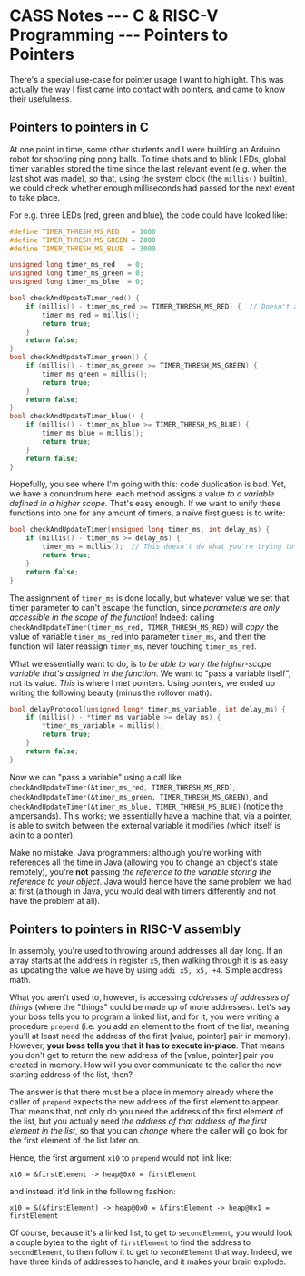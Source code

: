 # CASS Notes --- C & RISC-V Programming --- Pointers to Pointers

There's a special use-case for pointer usage I want to highlight. This was actually the way I first came into contact with pointers, and came to know their usefulness.

## Pointers to pointers in C
At one point in time, some other students and I were building an Arduino robot for shooting ping pong balls. To time shots and to blink LEDs, global timer variables stored the time since the last relevant event (e.g. when the last shot was made), so that, using the system clock (the `millis()` builtin), we could check whether enough milliseconds had passed for the next event to take place.

For e.g. three LEDs (red, green and blue), the code could have looked like:
```c
#define TIMER_THRESH_MS_RED   = 1000
#define TIMER_THRESH_MS_GREEN = 2000
#define TIMER_THRESH_MS_BLUE  = 3000

unsigned long timer_ms_red   = 0;
unsigned long timer_ms_green = 0;
unsigned long timer_ms_blue  = 0;

bool checkAndUpdateTimer_red() {
    if (millis() - timer_ms_red >= TIMER_THRESH_MS_RED) {  // Doesn't account for rollover of integers, but you get the idea.
        timer_ms_red = millis();
        return true;
    }
    return false;
}
bool checkAndUpdateTimer_green() {
    if (millis() - timer_ms_green >= TIMER_THRESH_MS_GREEN) {
        timer_ms_green = millis();
        return true;
    }
    return false;
}
bool checkAndUpdateTimer_blue() {
    if (millis() - timer_ms_blue >= TIMER_THRESH_MS_BLUE) {
        timer_ms_blue = millis();
        return true;
    }
    return false;
}
```
Hopefully, you see where I'm going with this: code duplication is bad. Yet, we have a conundrum here: each method assigns a value *to a variable defined in a higher scope*. That's easy enough. If we want to unify these functions into one for any amount of timers, a naïve first guess is to write:
```c
bool checkAndUpdateTimer(unsigned long timer_ms, int delay_ms) {
    if (millis() - timer_ms >= delay_ms) {
        timer_ms = millis();  // This doesn't do what you're trying to do!
        return true;
    }
    return false;
}
```
The assignment of `timer_ms` is done locally, but whatever value we set that timer parameter to can't escape the function, since *parameters are only accessible in the scope of the function*! Indeed: calling `checkAndUpdateTimer(timer_ms_red, TIMER_THRESH_MS_RED)` will *copy* the value of variable `timer_ms_red` into parameter `timer_ms`, and then the function will later reassign `timer_ms`, never touching `timer_ms_red`.

What we essentially want to do, is to *be able to vary the higher-scope variable that's assigned in the function*. We want to "pass a variable itself", not its value. *This* is where I met pointers. Using pointers, we ended up writing the following beauty (minus the rollover math):
```c
bool delayProtocol(unsigned long* timer_ms_variable, int delay_ms) {
    if (millis() - *timer_ms_variable >= delay_ms) {
        *timer_ms_variable = millis();
        return true;
    }
    return false;
}
```
Now we can "pass a variable" using a call like `checkAndUpdateTimer(&timer_ms_red, TIMER_THRESH_MS_RED)`, `checkAndUpdateTimer(&timer_ms_green, TIMER_THRESH_MS_GREEN)`, and `checkAndUpdateTimer(&timer_ms_blue, TIMER_THRESH_MS_BLUE)` (notice the ampersands). This works; we essentially have a machine that, via a pointer, is able to switch between the external variable it modifies (which itself is akin to a pointer).

Make no mistake, Java programmers: although you're working with references all the time in Java (allowing you to change an object's state remotely), you're **not** passing *the reference to the variable storing the reference to your object*. Java would hence have the same problem we had at first (although in Java, you would deal with timers differently and not have the problem at all).

## Pointers to pointers in RISC-V assembly
In assembly, you're used to throwing around addresses all day long. If an array starts at the address in register `x5`, then walking through it is as easy as updating the value we have by using `addi x5, x5, +4`. Simple address math.

What you aren't used to, however, is accessing *addresses of addresses of things* (where the "things" could be made up of more addresses). Let's say your boss tells you to program a linked list, and for it, you were writing a procedure `prepend` (i.e. you add an element to the front of the list, meaning you'll at least need the address of the first [value, pointer] pair in memory). However, **your boss tells you that it has to execute in-place**. That means you don't get to return the new address of the [value, pointer] pair you created in memory. How will you ever communicate to the caller the new starting address of the list, then?

The answer is that there must be a place in memory already where the caller of `prepend` expects the new address of the first element to appear. That means that, not only do you need the address of the first element of the list, but you actually need *the address of that address of the first element in the list*, so that you can *change* where the caller will go look for the first element of the list later on.

Hence, the first argument `x10` to `prepend` would not link like:
```
x10 = &firstElement -> heap@0x0 = firstElement
```
and instead, it'd link in the following fashion:
```
x10 = &(&firstElement) -> heap@0x0 = &firstElement -> heap@0x1 = firstElement
```
Of course, because it's a linked list, to get to `secondElement`, you would look a couple bytes to the right of `firstElement` to find the address to `secondElement`, to then follow it to get to `secondElement` that way. Indeed, we have three kinds of addresses to handle, and it makes your brain explode.
